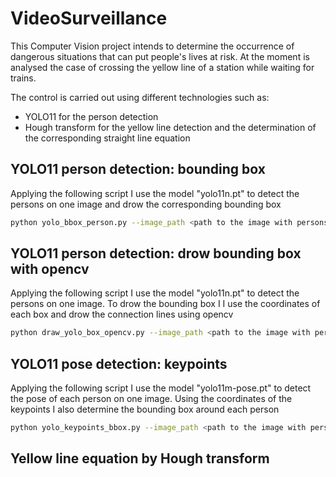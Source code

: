 # VideoSurveillance


This Computer Vision project intends to determine the occurrence of dangerous situations that can put people's lives at risk.
At the moment is analysed the case of crossing the yellow line of a station while waiting for trains.

The control is carried out using different technologies such as:

- YOLO11 for the person detection
- Hough transform for the yellow line detection and the determination of the corresponding straight line equation

## YOLO11 person detection: bounding box

Applying the following script I use the model "yolo11n.pt" to detect the persons on one image and drow
the corresponding bounding box

```bash
python yolo_bbox_person.py --image_path <path to the image with persons>
```


## YOLO11 person detection: drow bounding box with opencv

Applying the following script I use the model "yolo11n.pt" to detect the persons on one image. To drow the bounding box I
I use the coordinates of each box and drow the connection lines using opencv

```bash
python draw_yolo_box_opencv.py --image_path <path to the image with persons> --annotated_frame_path <path where to save the image with bbox>
```


## YOLO11 pose detection: keypoints

Applying the following script I use the model "yolo11m-pose.pt" to detect the pose of each person on one image.
Using the coordinates of the keypoints I also determine the bounding box around each person

```bash
python yolo_keypoints_bbox.py --image_path <path to the image with persons> --annotated_frame_path <path where to save the image with keypoints> --annotated_frame_bbox_path <path where to save the image with bounding boxes>
```

## Yellow line equation by Hough transform